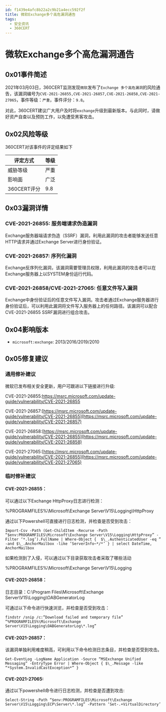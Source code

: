 ```yaml
---
id: f1439e4afc8b22a2c9b21a4ecc592f2f
title: 微软Exchange多个高危漏洞通告
tags: 
  - 安全资讯
  - 360CERT
---
```


# 微软Exchange多个高危漏洞通告

0x01事件简述
--------


2021年03月03日，360CERT监测发现`微软`发布了`Exchange 多个高危漏洞`的风险通告，该漏洞编号为`CVE-2021-26855,CVE-2021-26857,CVE-2021-26858,CVE-2021-27065`，事件等级：`严重`，事件评分：`9.8`。

对此，360CERT建议广大用户及时将`exchange`升级到最新版本。与此同时，请做好资产自查以及预防工作，以免遭受黑客攻击。

0x02风险等级
--------

360CERT对该事件的评定结果如下



| 评定方式 | 等级 |
| --- | --- |
| 威胁等级 | 严重 |
| 影响面 | 广泛 |
| 360CERT评分 | 9.8 |

0x03漏洞详情
--------

### CVE-2021-26855: 服务端请求伪造漏洞

Exchange服务器端请求伪造（SSRF）漏洞，利用此漏洞的攻击者能够发送任意HTTP请求并通过Exchange Server进行身份验证。

### CVE-2021-26857: 序列化漏洞

Exchange反序列化漏洞，该漏洞需要管理员权限，利用此漏洞的攻击者可以在Exchange服务器上以SYSTEM身份运行代码。

### CVE-2021-26858/CVE-2021-27065: 任意文件写入漏洞

Exchange中身份验证后的任意文件写入漏洞。攻击者通过Exchange服务器进行身份验证后，可以利用此漏洞将文件写入服务器上的任何路径。该漏洞可以配合CVE-2021-26855 SSRF漏洞进行组合攻击。

0x04影响版本
--------

- `microsoft:exchange`: 2013/2016/2019/2010

0x05修复建议
--------

### 通用修补建议

微软已发布相关安全更新，用户可跟进以下链接进行升级:

CVE-2021-26855:<https://msrc.microsoft.com/update-guide/vulnerability/CVE-2021-26855>

CVE-2021-26857:[https://msrc.microsoft.com/update-guide/vulnerability/CVE-2021-26855](https://msrc.microsoft.com/update-guide/vulnerability/CVE-2021-26857)

CVE-2021-26858:[https://msrc.microsoft.com/update-guide/vulnerability/CVE-2021-26855](https://msrc.microsoft.com/update-guide/vulnerability/CVE-2021-26858)

CVE-2021-27065:[https://msrc.microsoft.com/update-guide/vulnerability/CVE-2021-26855](https://msrc.microsoft.com/update-guide/vulnerability/CVE-2021-27065)

### 临时修补建议

#### CVE-2021-26855：

可以通过以下Exchange HttpProxy日志进行检测：

%PROGRAMFILES%\Microsoft\Exchange Server\V15\Logging\HttpProxy

通过以下Powershell可直接进行日志检测，并检查是否受到攻击：


```
Import-Csv -Path (Get-ChildItem -Recurse -Path “$env:PROGRAMFILES\Microsoft\Exchange Server\V15\Logging\HttpProxy” -Filter ‘*.log’).FullName | Where-Object {  $\_.AuthenticatedUser -eq ” -and $\_.AnchorMailbox -like ‘ServerInfo~*/*’ } | select DateTime, AnchorMailbox

```
如果检测到了入侵，可以通过以下目录获取攻击者采取了哪些活动

%PROGRAMFILES%\Microsoft\Exchange Server\V15\Logging

#### CVE-2021-26858：

日志目录：C:\Program Files\Microsoft\Exchange Server\V15\Logging\OABGeneratorLog

可通过以下命令进行快速浏览，并检查是否受到攻击：


```
findstr /snip /c:”Download failed and temporary file” “%PROGRAMFILES%\Microsoft\Exchange Server\V15\Logging\OABGeneratorLog\*.log”

```
#### CVE-2021-26857：

该漏洞单独利用难度稍高，可利用以下命令检测日志条目，并检查是否受到攻击。


```
Get-EventLog -LogName Application -Source “MSExchange Unified Messaging” -EntryType Error | Where-Object { $\_.Message -like “*System.InvalidCastException*” }

```
#### CVE-2021-27065:

通过以下powershell命令进行日志检测，并检查是否遭到攻击:


```
Select-String -Path “$env:PROGRAMFILES\Microsoft\Exchange Server\V15\Logging\ECP\Server\*.log” -Pattern ‘Set-.+VirtualDirectory’

```
